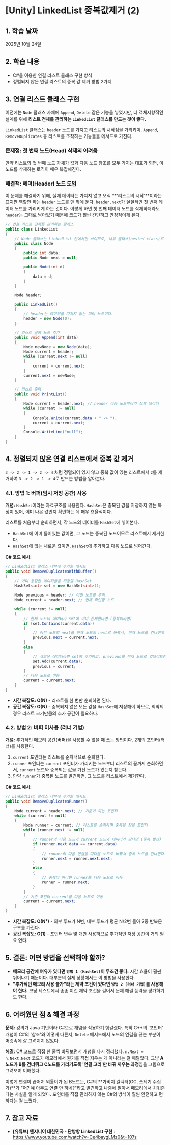 # [Unity] LinkedList 중복값제거 (2)

## 1. 학습 날짜
2025년 10월 24일

## 2. 학습 내용
- C#을 이용한 연결 리스트 클래스 구현 방식
- 정렬되지 않은 연결 리스트의 중복 값 제거 방법 2가지

## 3. 연결 리스트 클래스 구현
이전에는 `Node` 클래스 자체에 `Append`, `Delete` 같은 기능을 넣었지만, 더 객체지향적인 설계를 위해 **리스트 전체를 관리하는 `LinkedList` 클래스를 만드는 것이 좋다.**

`LinkedList` 클래스는 `header` 노드를 가지고 리스트의 시작점을 가리키며, `Append`, `RemoveDuplicates` 등 리스트를 조작하는 기능들을 메서드로 가진다.

### 문제점: 첫 번째 노드(Head) 삭제의 어려움
만약 리스트의 첫 번째 노드 자체가 값과 다음 노드 참조를 모두 가지는 대표가 되면, 이 노드를 삭제하는 로직이 매우 복잡해진다.

### 해결책: 헤더(Header) 노드 도입
이 문제를 해결하기 위해, 실제 데이터는 가지지 않고 오직 **'리스트의 시작'**이라는 표지판 역할만 하는 `header` 노드를 맨 앞에 둔다. `header.next`가 실질적인 첫 번째 데이터 노드를 가리키게 하는 것이다. 이렇게 하면 첫 번째 데이터 노드를 삭제하더라도 `header`는 그대로 남아있기 때문에 코드가 훨씬 간단하고 안정적이게 된다.

```csharp
// 연결 리스트 전체를 관리하는 클래스
public class LinkedList
{
    // Node 클래스는 LinkedList 안에서만 쓰이므로, 내부 클래스(nested class)로 정의하는 것이 깔끔하다.
    public class Node
    {
        public int data;
        public Node next = null;

        public Node(int d)
        {
            data = d;
        }
    }

    Node header;

    public LinkedList()
    {
        // header는 데이터를 가지지 않는 더미 노드이다.
        header = new Node(0); 
    }

    // 리스트 끝에 노드 추가
    public void Append(int data)
    {
        Node newNode = new Node(data);
        Node current = header;
        while (current.next != null)
        {
            current = current.next;
        }
        current.next = newNode;
    }

    // 리스트 출력
    public void PrintList()
    {
        Node current = header.next; // header 다음 노드부터가 실제 데이터
        while (current != null)
        {
            Console.Write(current.data + " -> ");
            current = current.next;
        }
        Console.WriteLine("null");
    }
}
```

## 4. 정렬되지 않은 연결 리스트에서 중복 값 제거
`3 -> 2 -> 1 -> 2 -> 4` 처럼 정렬되어 있지 않고 중복 값이 있는 리스트에서 `2`를 제거하여 `3 -> 2 -> 1 -> 4`로 만드는 방법을 알아본다.

### 4.1. 방법 1: 버퍼(임시 저장 공간) 사용

**개념:**
`HashSet`이라는 자료구조를 사용한다. `HashSet`은 중복된 값을 저장하지 않는 특징이 있어, 이미 나온 값인지 확인하는 데 매우 효율적이다.

리스트를 처음부터 순회하면서, 각 노드의 데이터를 `HashSet`에 넣어본다.
- `HashSet`에 이미 들어있는 값이면, 그 노드는 중복된 노드이므로 리스트에서 제거한다.
- `HashSet`에 없는 새로운 값이면, `HashSet`에 추가하고 다음 노드로 넘어간다.

**C# 코드 예시:**
```csharp
// LinkedList 클래스 내부에 추가할 메서드
public void RemoveDuplicatesWithBuffer()
{
    // 이미 등장한 데이터들을 저장할 HashSet
    HashSet<int> set = new HashSet<int>();
    
    Node previous = header; // 이전 노드를 추적
    Node current = header.next; // 현재 확인할 노드

    while (current != null)
    {
        // 현재 노드의 데이터가 set에 이미 존재한다면 (중복이라면)
        if (set.Contains(current.data))
        {
            // 이전 노드의 next를 현재 노드의 next로 바꿔서, 현재 노드를 건너뛰게 한다 (삭제 효과)
            previous.next = current.next;
        }
        else
        {
            // 새로운 데이터라면 set에 추가하고, previous를 현재 노드로 업데이트한다.
            set.Add(current.data);
            previous = current;
        }
        // 다음 노드로 이동
        current = current.next;
    }
}
```

- **시간 복잡도: O(N)** - 리스트를 한 번만 순회하면 된다.
- **공간 복잡도: O(N)** - 중복되지 않은 모든 값을 `HashSet`에 저장해야 하므로, 최악의 경우 리스트 크기만큼의 추가 공간이 필요하다.


### 4.2. 방법 2: 버퍼 미사용 (러너 기법)

**개념:**
추가적인 메모리 공간(버퍼)을 사용할 수 없을 때 쓰는 방법이다. 2개의 포인터(러너)를 사용한다.
1.  `current` 포인터는 리스트를 순차적으로 순회한다.
2.  `runner` 포인터는 `current` 포인터가 가리키는 노드부터 리스트의 끝까지 순회하면서, `current` 노드와 중복되는 값을 가진 노드가 있는지 찾는다.
3.  만약 `runner`가 중복된 노드를 발견하면, 그 노드를 리스트에서 제거한다.

**C# 코드 예시:**
```csharp
// LinkedList 클래스 내부에 추가할 메서드
public void RemoveDuplicatesRunner()
{
    Node current = header.next; // 기준이 되는 포인터
    while (current != null)
    {
        Node runner = current; // 리스트를 순회하며 중복을 찾을 포인터
        while (runner.next != null)
        {
            // runner의 다음 노드가 current 노드와 데이터가 같다면 (중복 발견)
            if (runner.next.data == current.data)
            {
                // runner의 다음 연결을 다다음 노드로 바꿔서 중복 노드를 건너뛴다.
                runner.next = runner.next.next;
            }
            else
            {
                // 중복이 아니면 runner를 다음 노드로 이동
                runner = runner.next;
            }
        }
        // 기준 포인터 current를 다음 노드로 이동
        current = current.next;
    }
}
```

- **시간 복잡도: O(N²)** - 외부 루프가 N번, 내부 루프가 평균 N/2번 돌아 2중 반복문 구조를 가진다.
- **공간 복잡도: O(1)** - 포인터 변수 몇 개만 사용하므로 추가적인 저장 공간이 거의 필요 없다.

## 5. 결론: 어떤 방법을 선택해야 할까?
- **메모리 공간에 여유가 있다면 `방법 1 (HashSet)`이 무조건 좋다.** 시간 효율이 훨씬 뛰어나기 때문이다. 대부분의 실제 상황에서는 이 방법을 사용한다.
- **"추가적인 메모리 사용 불가"라는 제약 조건이 있다면 `방법 2 (러너 기법)`를 사용해야 한다.** 코딩 테스트에서 종종 이런 제약 조건을 걸어서 문제 해결 능력을 평가하기도 한다.

## 6. 어려웠던 점 & 해결 과정

**문제:**
강의가 Java 기반이라 C#으로 개념을 적용하기 헷갈렸다. 특히 C++의 '포인터' 개념이 C#의 '참조'와 어떻게 다른지, `Delete` 메서드에서 노드의 연결을 끊는 부분이 머릿속에 잘 그려지지 않았다.

**해결:**
C# 코드로 직접 한 줄씩 바꿔보면서 개념을 다시 정리했다. `n.Next = n.Next.Next` 코드가 메모리에서 뭔가를 직접 지우는 게 아니라는 걸 깨달았다. 그냥 **A노드가 B를 건너뛰고 C노드를 가리키도록 '연결 고리'만 바꿔 끼우는 과정**임을 
그림으로 그려보며 이해했다.

이렇게 연결이 끊어져 외톨이가 된 B노드는, C#의 **가비지 컬렉터(GC, 쓰레기 수집가)**가 "어? 얘 아무도 연결 안 하네?"라고 발견하고 나중에 알아서 메모리에서 치워준다는 사실을 알게 되었다. 
포인터를 직접 관리하지 않는 C#의 방식이 훨씬 안전하고 편하다는 걸 느꼈다.

## 7. 참고 자료
- **[유튜브] 엔지니어 대한민국 - 단방향 LinkedList 구현** : https://www.youtube.com/watch?v=Ce4baygLMz0&t=107s